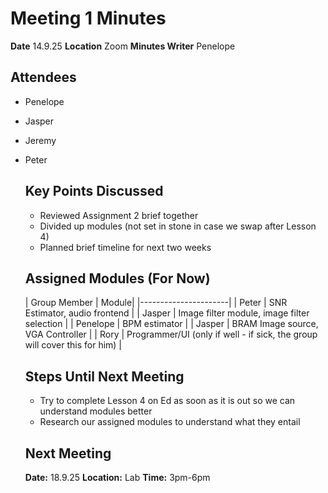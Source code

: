 # Meeting 1 Minutes

**Date** 14.9.25
**Location** Zoom
**Minutes Writer** Penelope

## Attendees
- Penelope
- Jasper
- Jeremy
- Peter

  ## Key Points Discussed
  - Reviewed Assignment 2 brief together
  - Divided up modules (not set in stone in case we swap after Lesson 4)
  - Planned brief timeline for next two weeks
 
  ## Assigned Modules (For Now)
  | Group Member | Module|
  |----------------------|
  | Peter | SNR Estimator, audio frontend |
  | Jasper | Image filter module, image filter selection |
  | Penelope | BPM estimator |
  | Jasper | BRAM Image source, VGA Controller |
  | Rory | Programmer/UI (only if well - if sick, the group will cover this for him) |

  ## Steps Until Next Meeting
  - Try to complete Lesson 4 on Ed as soon as it is out so we can understand modules better
  - Research our assigned modules to understand what they entail
 
  ## Next Meeting
  **Date:** 18.9.25
  **Location:** Lab
  **Time:** 3pm-6pm
